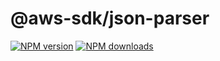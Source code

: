 # @aws-sdk/json-parser

[![NPM version](https://img.shields.io/npm/v/@aws-sdk/json-parser.svg)](https://www.npmjs.com/package/@aws-sdk/json-parser)
[![NPM downloads](https://img.shields.io/npm/dm/@aws-sdk/json-parser.svg)](https://www.npmjs.com/package/@aws-sdk/json-parser)
